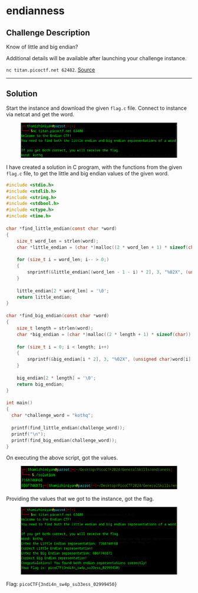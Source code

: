 # endianness

## Challenge Description

Know of little and big endian?

Additional details will be available after launching your challenge instance.

`nc titan.picoctf.net 62482`. [Source](https://artifacts.picoctf.net/c\_titan/80/flag.c)

***

## Solution

Start the instance and download the given `flag.c` file. Connect to instance via netcat and get the word.

<figure><img src="../../../.gitbook/assets/image (76).png" alt=""><figcaption></figcaption></figure>

I have created a solution in C program, with the functions from the given `flag.c` file, to get the little and big endian values of the given word.

```c
#include <stdio.h>
#include <stdlib.h>
#include <string.h>
#include <stdbool.h>
#include <ctype.h>
#include <time.h>

char *find_little_endian(const char *word)
{
    size_t word_len = strlen(word);
    char *little_endian = (char *)malloc((2 * word_len + 1) * sizeof(char));

    for (size_t i = word_len; i-- > 0;)
    {
        snprintf(&little_endian[(word_len - 1 - i) * 2], 3, "%02X", (unsigned char)word[i]);
    }

    little_endian[2 * word_len] = '\0';
    return little_endian;
}

char *find_big_endian(const char *word)
{
    size_t length = strlen(word);
    char *big_endian = (char *)malloc((2 * length + 1) * sizeof(char));

    for (size_t i = 0; i < length; i++)
    {
        snprintf(&big_endian[i * 2], 3, "%02X", (unsigned char)word[i]);
    }

    big_endian[2 * length] = '\0';
    return big_endian;
}

int main()
{
  char *challenge_word = "kothq";
  
  printf(find_little_endian(challenge_word));
  printf("\n");
  printf(find_big_endian(challenge_word));
}
```

On executing the above script, got the values.

<figure><img src="../../../.gitbook/assets/image (74).png" alt=""><figcaption></figcaption></figure>

Providing the values that we got to the instance, got the flag.

<figure><img src="../../../.gitbook/assets/image (75).png" alt=""><figcaption></figcaption></figure>

Flag: `picoCTF{3ndi4n_sw4p_su33ess_02999450}`
